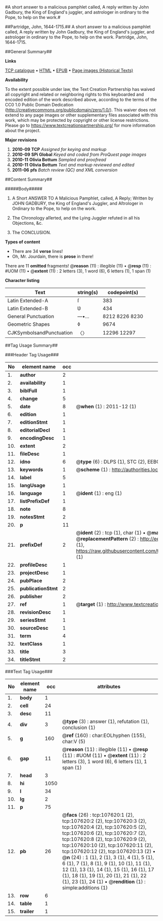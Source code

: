 #A short answer to a malicious pamphlet called, A reply written by John Gadbury, the King of England's juggler, and astrologer in ordinary to the Pope, to help on the work.#

##Partridge, John, 1644-1715.##
A short answer to a malicious pamphlet called, A reply written by John Gadbury, the King of England's juggler, and astrologer in ordinary to the Pope, to help on the work.
Partridge, John, 1644-1715.

##General Summary##

**Links**

[TCP catalogue](http://www.ota.ox.ac.uk/tcp/)  • 
[HTML](http://tei.it.ox.ac.uk/tcp/Texts-HTML/free/A60/A60055.html)  • 
[EPUB](http://tei.it.ox.ac.uk/tcp/Texts-EPUB/free/A60/A60055.epub) • 
[Page images (Historical Texts)](https://historicaltexts.jisc.ac.uk/eebo-18426696e)

**Availability**

To the extent possible under law, the Text Creation Partnership has waived all copyright and related or neighboring rights to this keyboarded and encoded edition of the work described above, according to the terms of the CC0 1.0 Public Domain Dedication (http://creativecommons.org/publicdomain/zero/1.0/). This waiver does not extend to any page images or other supplementary files associated with this work, which may be protected by copyright or other license restrictions. Please go to https://www.textcreationpartnership.org/ for more information about the project.

**Major revisions**

1. __2010-09__ __TCP__ *Assigned for keying and markup*
1. __2010-09__ __SPi Global__ *Keyed and coded from ProQuest page images*
1. __2010-11__ __Olivia Bottum__ *Sampled and proofread*
1. __2010-11__ __Olivia Bottum__ *Text and markup reviewed and edited*
1. __2011-06__ __pfs__ *Batch review (QC) and XML conversion*

##Content Summary##

#####Body#####

1. A Short ANSWER TO A Malicious Pamphlet, called, A Reply; Written by JOHN GADBURY, the King of England's Juggler, and Aſtrologer in Ordinary to the Pope, to help on the work.

1. The Chronology aſſerted, and the Lying Juggler refuted in all his Objections, &c.

1. The CONCLUSION.

**Types of content**

  * There are 34 **verse** lines!
  * Oh, Mr. Jourdain, there is **prose** in there!

There are 11 **omitted** fragments! 
 @__reason__ (11) : illegible (11)  •  @__resp__ (11) : #UOM (11)  •  @__extent__ (11) : 2 letters (3), 1 word (6), 6 letters (1), 1 span (1)

**Character listing**


|Text|string(s)|codepoint(s)|
|---|---|---|
|Latin Extended-A|ſ|383|
|Latin Extended-B|Ʋ|434|
|General Punctuation|—•…|8212 8226 8230|
|Geometric Shapes|◊|9674|
|CJKSymbolsandPunctuation|〈〉|12296 12297|

##Tag Usage Summary##

###Header Tag Usage###

|No|element name|occ|attributes|
|---|---|---|---|
|1.|__author__|2||
|2.|__availability__|1||
|3.|__biblFull__|1||
|4.|__change__|5||
|5.|__date__|8| @__when__ (1) : 2011-12 (1)|
|6.|__edition__|1||
|7.|__editionStmt__|1||
|8.|__editorialDecl__|1||
|9.|__encodingDesc__|1||
|10.|__extent__|2||
|11.|__fileDesc__|1||
|12.|__idno__|6| @__type__ (6) : DLPS (1), STC (2), EEBO-CITATION (1), OCLC (1), VID (1)|
|13.|__keywords__|1| @__scheme__ (1) : http://authorities.loc.gov/ (1)|
|14.|__label__|5||
|15.|__langUsage__|1||
|16.|__language__|1| @__ident__ (1) : eng (1)|
|17.|__listPrefixDef__|1||
|18.|__note__|8||
|19.|__notesStmt__|2||
|20.|__p__|11||
|21.|__prefixDef__|2| @__ident__ (2) : tcp (1), char (1)  •  @__matchPattern__ (2) : ([0-9\-]+):([0-9IVX]+) (1), (.+) (1)  •  @__replacementPattern__ (2) : http://eebo.chadwyck.com/downloadtiff?vid=$1&page=$2 (1), https://raw.githubusercontent.com/textcreationpartnership/Texts/master/tcpchars.xml#$1 (1)|
|22.|__profileDesc__|1||
|23.|__projectDesc__|1||
|24.|__pubPlace__|2||
|25.|__publicationStmt__|2||
|26.|__publisher__|2||
|27.|__ref__|1| @__target__ (1) : http://www.textcreationpartnership.org/docs/. (1)|
|28.|__revisionDesc__|1||
|29.|__seriesStmt__|1||
|30.|__sourceDesc__|1||
|31.|__term__|4||
|32.|__textClass__|1||
|33.|__title__|3||
|34.|__titleStmt__|2||


###Text Tag Usage###

|No|element name|occ|attributes|
|---|---|---|---|
|1.|__body__|1||
|2.|__cell__|24||
|3.|__desc__|11||
|4.|__div__|3| @__type__ (3) : answer (1), refutation (1), conclusion (1)|
|5.|__g__|160| @__ref__ (160) : char:EOLhyphen (155), char:V (5)|
|6.|__gap__|11| @__reason__ (11) : illegible (11)  •  @__resp__ (11) : #UOM (11)  •  @__extent__ (11) : 2 letters (3), 1 word (6), 6 letters (1), 1 span (1)|
|7.|__head__|3||
|8.|__hi__|1050||
|9.|__l__|34||
|10.|__lg__|2||
|11.|__p__|75||
|12.|__pb__|26| @__facs__ (26) : tcp:107620:1 (2), tcp:107620:2 (2), tcp:107620:3 (2), tcp:107620:4 (2), tcp:107620:5 (2), tcp:107620:6 (2), tcp:107620:7 (2), tcp:107620:8 (2), tcp:107620:9 (2), tcp:107620:10 (2), tcp:107620:11 (2), tcp:107620:12 (2), tcp:107620:13 (2)  •  @__n__ (24) : 1 (1), 2 (1), 3 (1), 4 (1), 5 (1), 6 (1), 7 (1), 8 (1), 9 (1), 10 (1), 11 (1), 12 (1), 13 (1), 14 (1), 15 (1), 16 (1), 17 (1), 18 (1), 19 (1), 20 (1), 21 (1), 22 (1), 23 (1), 24 (1)  •  @__rendition__ (1) : simple:additions (1)|
|13.|__row__|6||
|14.|__table__|1||
|15.|__trailer__|1||

